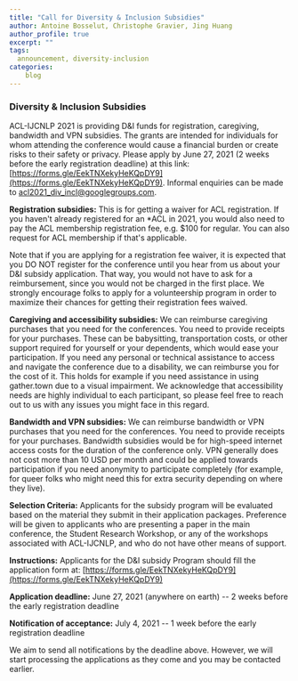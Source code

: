 ```yaml
---
title: "Call for Diversity & Inclusion Subsidies"
author: Antoine Bosselut, Christophe Gravier, Jing Huang
author_profile: true
excerpt: ""
tags:
  announcement, diversity-inclusion
categories:
    blog
---
```

### Diversity & Inclusion Subsidies
ACL-IJCNLP 2021 is providing D&I funds for registration, caregiving, bandwidth and VPN subsidies. The grants are intended for individuals for whom attending the conference would cause a financial burden or create risks to their safety or privacy. Please apply by June 27, 2021 (2 weeks before the early registration deadline) at this link: [https://forms.gle/EekTNXekyHeKQpDY9](https://forms.gle/EekTNXekyHeKQpDY9). Informal enquiries can be made to [acl2021_div_incl@googlegroups.com](mailto:acl2021_div_incl@googlegroups.com).

**Registration subsidies:** This is for getting a waiver for ACL registration. If you haven't already registered for an *ACL in 2021, you would also need to pay the ACL membership registration fee, e.g. $100 for regular. You can also request for ACL membership if that's applicable. 

Note that if you are applying for a registration fee waiver, it is expected that you DO NOT register for the conference until you hear from us about your D&I subsidy application. That way, you would not have to ask for a reimbursement, since you would not be charged in the first place. We strongly encourage folks to apply for a volunteership program in order to maximize their chances for getting their registration fees waived.

**Caregiving and accessibility subsidies:** We can reimburse caregiving purchases that you need for the conferences. You need to provide receipts for your purchases. These can be babysitting, transportation costs, or other support required for yourself or your dependents, which would ease your participation. If you need any personal or technical assistance to access and navigate the conference due to a disability, we can reimburse you for the cost of it. This holds for example if you need assistance in using gather.town due to a visual impairment. We acknowledge that accessibility needs are highly individual to each participant, so please feel free to reach out to us with any issues you might face in this regard.

**Bandwidth and VPN subsidies:** We can reimburse bandwidth or VPN purchases that you need for the conferences. You need to provide receipts for your purchases. Bandwidth subsidies would be for high-speed internet access costs for the duration of the conference only. VPN generally does not cost more than 10 USD per month and could be applied towards participation if you need anonymity to participate completely (for example, for queer folks who might need this for extra security depending on where they live).

**Selection Criteria:** Applicants for the subsidy program will be evaluated based on the material they submit in their application packages. Preference will be given to applicants who are presenting a paper in the main conference, the Student Research Workshop, or any of the workshops associated with ACL-IJCNLP, and who do not have other means of support.

**Instructions:** Applicants for the D&I subsidy Program should fill the application form at: [https://forms.gle/EekTNXekyHeKQpDY9](https://forms.gle/EekTNXekyHeKQpDY9)

**Application deadline:** June 27, 2021 (anywhere on earth) -- 2 weeks before the early registration deadline

**Notification of acceptance:** July 4, 2021 -- 1 week before the early registration deadline

We aim to send all notifications by the deadline above. However, we will start processing the applications as they come and you may be contacted earlier.




